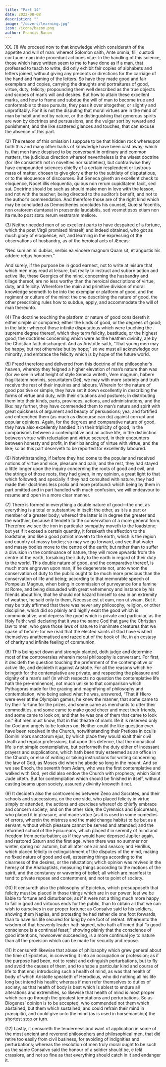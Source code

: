 ```yaml
---
title: "Part 14"
date: 2022-08-08
description: ""
image: "/covers/learning.jpg"
icon: /icons/bacon.png
author: Francis Bacon
---
```



XX. (1) We proceed now to that knowledge which considereth of the appetite and will of man: whereof Solomon saith, Ante omnia, fili, custodi cor tuum: nam inde procedunt actiones vitæ.  In the handling of this science, those which have written seem to me to have done as if a man, that professed to teach to write, did only exhibit fair copies of alphabets and letters joined, without giving any precepts or directions for the carriage of the hand and framing of the letters.  So have they made good and fair exemplars and copies, carrying the draughts and portraitures of good, virtue, duty, felicity; propounding them well described as the true objects and scopes of man’s will and desires. But how to attain these excellent marks, and how to frame and subdue the will of man to become true and conformable to these pursuits, they pass it over altogether, or slightly and unprofitably.  For it is not the disputing that moral virtues are in the mind of man by habit and not by nature, or the distinguishing that generous spirits are won by doctrines and persuasions, and the vulgar sort by reward and punishment, and the like scattered glances and touches, that can excuse the absence of this part.

(2) The reason of this omission I suppose to be that hidden rock whereupon both this and many other barks of knowledge have been cast away; which is, that men have despised to be conversant in ordinary and common matters, the judicious direction whereof nevertheless is the wisest doctrine (for life consisteth not in novelties nor subtleties), but contrariwise they have compounded sciences chiefly of a certain resplendent or lustrous mass of matter, chosen to give glory either to the subtlety of disputatious, or to the eloquence of discourses.  But Seneca giveth an excellent check to eloquence, Nocet illis eloquentia, quibus non rerum cupiditatem facit, sed sui.  Doctrine should be such as should make men in love with the lesson, and not with the teacher; being directed to the auditor’s benefit, and not to the author’s commendation.  And therefore those are of the right kind which may be concluded as Demosthenes concludes his counsel, Quæ si feceritis, non oratorem dumtaxat in præsentia laudabitis, sed vosmetipsos etiam non ita multo post statu rerum vestraram meliore.

(3) Neither needed men of so excellent parts to have despaired of a fortune, which the poet Virgil promised himself, and indeed obtained, who got as much glory of eloquence, wit, and learning in the expressing of the observations of husbandry, as of the heroical acts of Æneas:

“Nec sum animi dubius, verbis ea vincere magnum
Quam sit, et angustis his addere rebus honorem.”

And surely, if the purpose be in good earnest, not to write at leisure that which men may read at leisure, but really to instruct and suborn action and active life, these Georgics of the mind, concerning the husbandry and tillage thereof, are no less worthy than the heroical descriptions of virtue, duty, and felicity.  Wherefore the main and primitive division of moral knowledge seemeth to be into the exemplar or platform of good, and the regiment or culture of the mind: the one describing the nature of good, the other prescribing rules how to subdue, apply, and accommodate the will of man thereunto.

(4) The doctrine touching the platform or nature of good considereth it either simple or compared; either the kinds of good, or the degrees of good; in the latter whereof those infinite disputatious which were touching the supreme degree thereof, which they term felicity, beatitude, or the highest good, the doctrines concerning which were as the heathen divinity, are by the Christian faith discharged.  And as Aristotle saith, “That young men may be happy, but not otherwise but by hope;” so we must all acknowledge our minority, and embrace the felicity which is by hope of the future world.

(5) Freed therefore and delivered from this doctrine of the philosopher’s heaven, whereby they feigned a higher elevation of man’s nature than was (for we see in what height of style Seneca writeth, Vere magnum, habere fragilitatem hominis, securitatem Dei), we may with more sobriety and truth receive the rest of their inquiries and labours.  Wherein for the nature of good positive or simple, they have set it down excellently in describing the forms of virtue and duty, with their situations and postures; in distributing them into their kinds, parts, provinces, actions, and administrations, and the like: nay further, they have commended them to man’s nature and spirit with great quickness of argument and beauty of persuasions; yea, and fortified and entrenched them (as much as discourse can do) against corrupt and popular opinions.  Again, for the degrees and comparative nature of good, they have also excellently handled it in their triplicity of good, in the comparisons between a contemplative and an active life, in the distinction between virtue with reluctation and virtue secured, in their encounters between honesty and profit, in their balancing of virtue with virtue, and the like; so as this part deserveth to be reported for excellently laboured.

(6) Notwithstanding, if before they had come to the popular and received notions of virtue and vice, pleasure and pain, and the rest, they had stayed a little longer upon the inquiry concerning the roots of good and evil, and the strings of those roots, they had given, in my opinion, a great light to that which followed; and specially if they had consulted with nature, they had made their doctrines less prolix and more profound: which being by them in part omitted and in part handled with much confusion, we will endeavour to resume and open in a more clear manner.

(7) There is formed in everything a double nature of good—the one, as everything is a total or substantive in itself; the other, as it is a part or member of a greater body; whereof the latter is in degree the greater and the worthier, because it tendeth to the conservation of a more general form.  Therefore we see the iron in particular sympathy moveth to the loadstone; but yet if it exceed a certain quantity, it forsaketh the affection to the loadstone, and like a good patriot moveth to the earth, which is the region and country of massy bodies; so may we go forward, and see that water and massy bodies move to the centre of the earth; but rather than to suffer a divulsion in the continuance of nature, they will move upwards from the centre of the earth, forsaking their duty to the earth in regard of their duty to the world.  This double nature of good, and the comparative thereof, is much more engraven upon man, if he degenerate not, unto whom the conservation of duty to the public ought to be much more precious than the conservation of life and being; according to that memorable speech of Pompeius Magnus, when being in commission of purveyance for a famine at Rome, and being dissuaded with great vehemency and instance by his friends about him, that he should not hazard himself to sea in an extremity of weather, he said only to them, Necesse est ut eam, non ut vivam.  But it may be truly affirmed that there was never any philosophy, religion, or other discipline, which did so plainly and highly exalt the good which is communicative, and depress the good which is private and particular, as the Holy Faith; well declaring that it was the same God that gave the Christian law to men, who gave those laws of nature to inanimate creatures that we spake of before; for we read that the elected saints of God have wished themselves anathematised and razed out of the book of life, in an ecstasy of charity and infinite feeling of communion.

(8) This being set down and strongly planted, doth judge and determine most of the controversies wherein moral philosophy is conversant.  For first, it decideth the question touching the preferment of the contemplative or active life, and decideth it against Aristotle.  For all the reasons which he bringeth for the contemplative are private, and respecting the pleasure and dignity of a man’s self (in which respects no question the contemplative life hath the pre-eminence), not much unlike to that comparison which Pythagoras made for the gracing and magnifying of philosophy and contemplation, who being asked what he was, answered, “That if Hiero were ever at the Olympian games, he knew the manner, that some came to try their fortune for the prizes, and some came as merchants to utter their commodities, and some came to make good cheer and meet their friends, and some came to look on; and that he was one of them that came to look on.”  But men must know, that in this theatre of man’s life it is reserved only for God and angels to be lookers on.  Neither could the like question ever have been received in the Church, notwithstanding their Pretiosa in oculis Domini mors sanctorum ejus, by which place they would exalt their civil death and regular professions, but upon this defence, that the monastical life is not simple contemplative, but performeth the duty either of incessant prayers and supplications, which hath been truly esteemed as an office in the Church, or else of writing or taking instructions for writing concerning the law of God, as Moses did when he abode so long in the mount.  And so we see Enoch, the seventh from Adam, who was the first contemplative and walked with God, yet did also endow the Church with prophecy, which Saint Jude citeth.  But for contemplation which should be finished in itself, without casting beams upon society, assuredly divinity knoweth it not.

(9) It decideth also the controversies between Zeno and Socrates, and their schools and successions, on the one side, who placed felicity in virtue simply or attended, the actions and exercises whereof do chiefly embrace and concern society; and on the other side, the Cyrenaics and Epicureans, who placed it in pleasure, and made virtue (as it is used in some comedies of errors, wherein the mistress and the maid change habits) to be but as a servant, without which pleasure cannot be served and attended; and the reformed school of the Epicureans, which placed it in serenity of mind and freedom from perturbation; as if they would have deposed Jupiter again, and restored Saturn and the first age, when there was no summer nor winter, spring nor autumn, but all after one air and season; and Herillus, which placed felicity in extinguishment of the disputes of the mind, making no fixed nature of good and evil, esteeming things according to the clearness of the desires, or the reluctation; which opinion was revived in the heresy of the Anabaptists, measuring things according to the motions of the spirit, and the constancy or wavering of belief; all which are manifest to tend to private repose and contentment, and not to point of society.

(10) It censureth also the philosophy of Epictetus, which presupposeth that felicity must be placed in those things which are in our power, lest we be liable to fortune and disturbance; as if it were not a thing much more happy to fail in good and virtuous ends for the public, than to obtain all that we can wish to ourselves in our proper fortune: as Consalvo said to his soldiers, showing them Naples, and protesting he had rather die one foot forwards, than to have his life secured for long by one foot of retreat.  Whereunto the wisdom of that heavenly leader hath signed, who hath affirmed that “a good conscience is a continual feast;” showing plainly that the conscience of good intentions, howsoever succeeding, is a more continual joy to nature than all the provision which can be made for security and repose.

(11) It censureth likewise that abuse of philosophy which grew general about the time of Epictetus, in converting it into an occupation or profession; as if the purpose had been, not to resist and extinguish perturbations, but to fly and avoid the causes of them, and to shape a particular kind and course of life to that end; introducing such a health of mind, as was that health of body of which Aristotle speaketh of Herodicus, who did nothing all his life long but intend his health; whereas if men refer themselves to duties of society, as that health of body is best which is ablest to endure all alterations and extremities, so likewise that health of mind is most proper which can go through the greatest temptations and perturbations.  So as Diogenes’ opinion is to be accepted, who commended not them which abstained, but them which sustained, and could refrain their mind in præcipitio, and could give unto the mind (as is used in horsemanship) the shortest stop or turn.

(12) Lastly, it censureth the tenderness and want of application in some of the most ancient and reverend philosophers and philosophical men, that did retire too easily from civil business, for avoiding of indignities and perturbations; whereas the resolution of men truly moral ought to be such as the same Consalvo said the honour of a soldier should be, e telâ crassiore, and not so fine as that everything should catch in it and endanger it.
